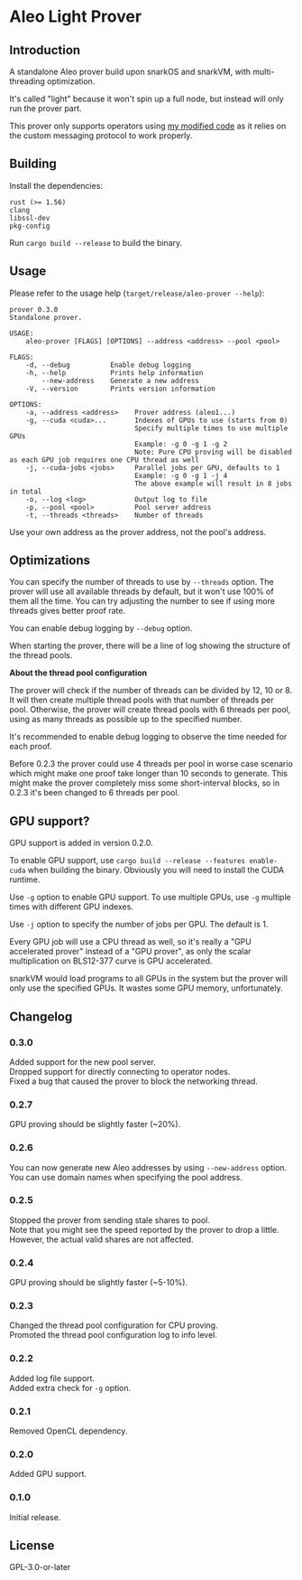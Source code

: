 # Aleo Light Prover

## Introduction

A standalone Aleo prover build upon snarkOS and snarkVM, with multi-threading optimization.

It's called "light" because it won't spin up a full node, but instead will only run the prover part.

This prover only supports operators using [my modified code](https://github.com/HarukaMa/snarkOS) as it relies on the custom messaging protocol to work properly.

## Building

Install the dependencies:

```
rust (>= 1.56)
clang
libssl-dev
pkg-config
```

Run `cargo build --release` to build the binary.

## Usage

Please refer to the usage help (`target/release/aleo-prover --help`):

```
prover 0.3.0
Standalone prover.

USAGE:
    aleo-prover [FLAGS] [OPTIONS] --address <address> --pool <pool>

FLAGS:
    -d, --debug          Enable debug logging
    -h, --help           Prints help information
        --new-address    Generate a new address
    -V, --version        Prints version information

OPTIONS:
    -a, --address <address>    Prover address (aleo1...)
    -g, --cuda <cuda>...       Indexes of GPUs to use (starts from 0)
                               Specify multiple times to use multiple GPUs
                               Example: -g 0 -g 1 -g 2
                               Note: Pure CPU proving will be disabled as each GPU job requires one CPU thread as well
    -j, --cuda-jobs <jobs>     Parallel jobs per GPU, defaults to 1
                               Example: -g 0 -g 1 -j 4
                               The above example will result in 8 jobs in total
    -o, --log <log>            Output log to file
    -p, --pool <pool>          Pool server address
    -t, --threads <threads>    Number of threads
```

Use your own address as the prover address, not the pool's address.

## Optimizations

You can specify the number of threads to use by `--threads` option. The prover will use all available threads by default, but it won't use 100% of them all the time. You can try adjusting the number to see if using more threads gives better proof rate.

You can enable debug logging by `--debug` option. 

When starting the prover, there will be a line of log showing the structure of the thread pools.

**About the thread pool configuration**

The prover will check if the number of threads can be divided by 12, 10 or 8. It will then create multiple thread pools with that number of threads per pool. Otherwise, the prover will create thread pools with 6 threads per pool, using as many threads as possible up to the specified number.

It's recommended to enable debug logging to observe the time needed for each proof.

Before 0.2.3 the prover could use 4 threads per pool in worse case scenario which might make one proof take longer than 10 seconds to generate. This might make the prover completely miss some short-interval blocks, so in 0.2.3 it's been changed to 6 threads per pool. 

## GPU support?

GPU support is added in version 0.2.0.

To enable GPU support, use `cargo build --release --features enable-cuda` when building the binary. Obviously you will need to install the CUDA runtime.

Use `-g` option to enable GPU support. To use multiple GPUs, use `-g` multiple times with different GPU indexes.

Use `-j` option to specify the number of jobs per GPU. The default is 1.

Every GPU job will use a CPU thread as well, so it's really a "GPU accelerated prover" instead of a "GPU prover", as only the scalar multiplication on BLS12-377 curve is GPU accelerated.

snarkVM would load programs to all GPUs in the system but the prover will only use the specified GPUs. It wastes some GPU memory, unfortunately.

## Changelog

### 0.3.0
Added support for the new pool server.  
Dropped support for directly connecting to operator nodes.  
Fixed a bug that caused the prover to block the networking thread.  

### 0.2.7
GPU proving should be slightly faster (~20%).

### 0.2.6
You can now generate new Aleo addresses by using `--new-address` option.  
You can use domain names when specifying the pool address.

### 0.2.5
Stopped the prover from sending stale shares to pool.  
Note that you might see the speed reported by the prover to drop a little. However, the actual valid shares are not affected. 

### 0.2.4
GPU proving should be slightly faster (~5-10%).

### 0.2.3
Changed the thread pool configuration for CPU proving.  
Promoted the thread pool configuration log to info level.

### 0.2.2
Added log file support.  
Added extra check for `-g` option.

### 0.2.1
Removed OpenCL dependency.

### 0.2.0
Added GPU support.

### 0.1.0
Initial release.

## License

GPL-3.0-or-later